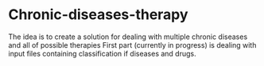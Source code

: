 # Chronic-diseases-therapy
The idea is to create a solution for dealing with multiple chronic diseases and all of possible therapies
First part (currently in progress) is dealing with input files containing classification if diseases and drugs.
